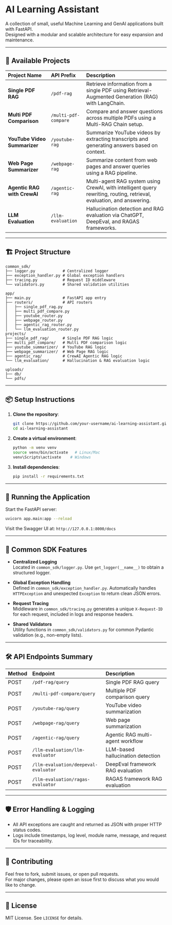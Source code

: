 # AI Learning Assistant

A collection of small, useful Machine Learning and GenAI applications built with FastAPI.  
Designed with a modular and scalable architecture for easy expansion and maintenance.

---

## 🚀 Available Projects

| Project Name                     | API Prefix               | Description                                                       |
|:---------------------------------|:-------------------------|:------------------------------------------------------------------|
| **Single PDF RAG**               | `/pdf-rag`               | Retrieve information from a single PDF using Retrieval-Augmented Generation (RAG) with LangChain. |
| **Multi PDF Comparison**         | `/multi-pdf-compare`     | Compare and answer questions across multiple PDFs using a Multi-RAG Chain setup. |
| **YouTube Video Summarizer**     | `/youtube-rag`           | Summarize YouTube videos by extracting transcripts and generating answers based on context. |
| **Web Page Summarizer**          | `/webpage-rag`           | Summarize content from web pages and answer queries using a RAG pipeline. |
| **Agentic RAG with CrewAI**      | `/agentic-rag`           | Multi-agent RAG system using CrewAI, with intelligent query rewriting, routing, retrieval, evaluation, and answering. |
| **LLM Evaluation**               | `/llm-evaluation`        | Hallucination detection and RAG evaluation via ChatGPT, DeepEval, and RAGAS frameworks. |

---

## 🏗 Project Structure

```
common_sdk/
├── logger.py            # Centralized logger
├── exception_handler.py # Global exception handlers
├── tracing.py           # Request ID middleware
└── validators.py        # Shared validation utilities

app/
├── main.py              # FastAPI app entry
├── routers/             # API routers
│   ├── single_pdf_rag.py
│   ├── multi_pdf_compare.py
│   ├── youtube_router.py
│   ├── webpage_router.py
│   ├── agentic_rag_router.py
│   └── llm_evaluation_router.py
projects/
├── single_pdf_rag/      # Single PDF RAG logic
├── multi_pdf_compare/   # Multi PDF comparison logic
├── youtube_summarizer/  # YouTube RAG logic
├── webpage_summarizer/  # Web Page RAG logic
├── agentic_rag/         # CrewAI Agentic RAG logic
└── llm_evaluation/      # Hallucination & RAG evaluation logic

uploads/
├── db/
└── pdfs/

```

---

## 📦 Setup Instructions

1. **Clone the repository**:
   ```bash
   git clone https://github.com/your-username/ai-learning-assistant.git
   cd ai-learning-assistant
   ```

2. **Create a virtual environment**:
   ```bash
   python -m venv venv
   source venv/bin/activate   # Linux/Mac
   venv\Scripts\activate    # Windows
   ```

3. **Install dependencies**:
   ```bash
   pip install -r requirements.txt
   ```

---

## 🔧 Running the Application

Start the FastAPI server:

```bash
uvicorn app.main:app --reload
```

Visit the Swagger UI at: `http://127.0.0.1:8000/docs`

---

## 📝 Common SDK Features

- **Centralized Logging**  
  Located in `common_sdk/logger.py`. Use `get_logger(__name__)` to obtain a structured logger.

- **Global Exception Handling**  
  Defined in `common_sdk/exception_handler.py`. Automatically handles `HTTPException` and unexpected `Exception` to return clean JSON errors.

- **Request Tracing**  
  Middleware in `common_sdk/tracing.py` generates a unique `X-Request-ID` for each request, included in logs and response headers.

- **Shared Validators**  
  Utility functions in `common_sdk/validators.py` for common Pydantic validation (e.g., non-empty lists).

---

## 🛠 API Endpoints Summary

| Method | Endpoint                      | Description                                             |
|:-------|:------------------------------|:--------------------------------------------------------|
| POST    | `/pdf-rag/query`             | Single PDF RAG query                                   |
| POST    | `/multi-pdf-compare/query`   | Multiple PDF comparison query                          |
| POST    | `/youtube-rag/query`         | YouTube video summarization                            |
| POST    | `/webpage-rag/query`         | Web page summarization                                 |
| POST    | `/agentic-rag/query`         | Agentic RAG multi-agent workflow                       |
| POST    | `/llm-evaluation/llm-evaluator`    | LLM-based hallucination detection                     |
| POST    | `/llm-evaluation/deepeval-evaluator` | DeepEval framework RAG evaluation                    |
| POST    | `/llm-evaluation/ragas-evaluator`   | RAGAS framework RAG evaluation                       |

---

## 🛡 Error Handling & Logging

- All API exceptions are caught and returned as JSON with proper HTTP status codes.
- Logs include timestamps, log level, module name, message, and request IDs for traceability.

---

## 🙌 Contributing

Feel free to fork, submit issues, or open pull requests.  
For major changes, please open an issue first to discuss what you would like to change.

---

## 📜 License

MIT License. See `LICENSE` for details.
